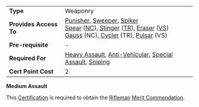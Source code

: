 |     |     |
| --- | --- |
| **Type** | Weaponry |
| **Provides Access To** | [Punisher](../weapons/Punisher.md), [Sweeper](../weapons/Sweeper.md), [Spiker](../weapons/Spiker.md)  <br>[Spear](../weapons/Spear.md) ([NC](../terminology/New_Conglomerate.md)), [Stinger](../weapons/Stinger.md) ([TR](../terminology/Terran_Republic.md)), [Eraser](../weapons/Eraser.md) ([VS](../terminology/Vanu_Sovereignty.md))  <br>[Gauss](../weapons/Gauss.md) (NC), [Cycler](../weapons/Cycler.md) (TR), [Pulsar](../weapons/Pulsar.md) (VS) |
| **Pre-requisite** | -   |
| **Required For** | [Heavy Assault](Heavy_Assault.md), [Anti-Vehicular](Anti-Vehicular.md), [Special Assault](Special_Assault.md), [Sniping](Sniping.md) |
| **Cert Point Cost** | 2   |

**Medium Assault**

This [Certification](Certification.md) is required to obtain the
[Rifleman](../merits/Rifleman.md)
[Merit Commendation](../merits/index.md).
